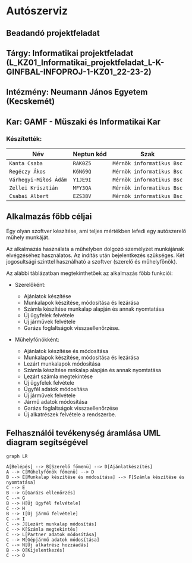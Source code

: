 # Autószerviz

## Beadandó projektfeladat
## Tárgy: Informatikai projektfeladat (L_KZ01_Informatikai_projektfeladat_L-K-GINFBAL-INFOPROJ-1-KZ01_22-23-2)
## Intézmény: Neumann János Egyetem (Kecskemét)
## Kar: GAMF - Műszaki és Informatikai Kar

### Készítették:

|	Név     	 |     Neptun kód                |    	  Szak                 |
|----------------|-------------------------------|-----------------------------|
|`Kanta Csaba` |`RAK0Z5`				 |`Mérnök informatikus Bsc`    |
|`Regéczy Ákos` |`K6N69Q`				 |`Mérnök informatikus Bsc`    |
|`Várhegyi-Miłoś Ádám` |`Y1JE9I`				 |`Mérnök informatikus Bsc`    |
|`Zellei Krisztián`    |`MFY3QA`				 |`Mérnök informatikus Bsc`    |
|`Csabai Albert`       |`EZS38V`            	 |`Mérnök informatikus Bsc`    |




## Alkalmazás főbb céljai

Egy olyan szoftver készítése, ami teljes mértékben lefedi egy autószerelő műhely munkáját.

Az alkalmazás használata a műhelyben dolgozó személyzet munkájának elvégzéséhez használatos.
Az indítás után bejelentkezés szükséges. Két jogosultsági szinttel használható a szoftver (szerelő és műhelyfőnök).

Az alábbi táblázatban megtekinthetőek az alkalmazás főbb funkciói:

* Szerelőként:
  * Ajánlatok készítése
  * Munkalapok készítése, módosítása és lezárása
  * Számla készítése munkalap alapján és annak nyomtatása
  * Új ügyfelek felvétele
  * Új járművek felvétele
  * Garázs foglaltságok visszaellenőrzése.
  
* Műhelyfőnökként:
  * Ajánlatok készítése és módosítása 
  * Munkalapok készítése, módosítása és lezárása
  * Lezárt munkalapok módosítása
  * Számla készítése mnkalap alapján és annak nyomtatása
  * Lezárt számla megtekintése
  * Új ügyfelek felvétele
  * Ügyfél adatok módosítása
  * Új járművek felvétele
  * Jármű adatok módosítása
  * Garázs foglaltságok visszaellenőrzése
  * Új alkatrészek felvétele a rendszerbe.



## Felhasználói tevékenység áramlása UML diagram segítségével

```mermaid
graph LR

A[Belépés] --> B[Szerelő főmenü] --> D[Ajánlatkészítés]
A --> C[Műhelyfőnök főmenü] --> D
B --> E[Munkalap készítése és módosítása] --> F[Számla készítése és nyomtatása]
C --> E
B --> G[Garázs ellenőrzés]
C --> G
B --> H[Új ügyfél felvétele]
C --> H
B --> I[Új jármű felvétele]
C --> I
C --> J[Lezárt munkalap módosítás]
C --> K[Számla megtekintés]
C --> L[Partner adatok módosítása]
C --> M[Gépjármű adatok módosítása]
C --> N[Új alkatrész hozzáadás]
B --> O[Kijelentkezés]
C --> O
```
